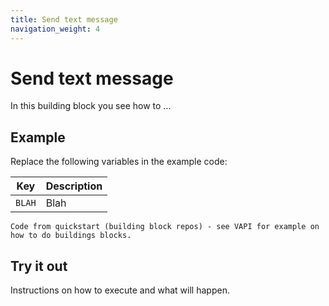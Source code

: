 ```yaml
---
title: Send text message
navigation_weight: 4
---
```


# Send text message

In this building block you see how to ...

## Example

Replace the following variables in the example code:

Key | Description
-- | --
`BLAH` | Blah

```
Code from quickstart (building block repos) - see VAPI for example on
how to do buildings blocks.
```

## Try it out

Instructions on how to execute and what will happen.